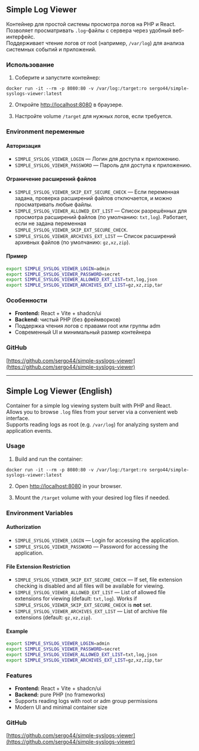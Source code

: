 ## Simple Log Viewer

Контейнер для простой системы просмотра логов на PHP и React.  
Позволяет просматривать `.log`-файлы с сервера через удобный веб-интерфейс.  
Поддерживает чтение логов от root (например, `/var/log`) для анализа системных событий и приложений.

### Использование

1. Соберите и запустите контейнер:

```
docker run -it --rm -p 8080:80 -v /var/log:/target:ro sergo44/simple-syslogs-viewer:latest
```

2. Откройте [http://localhost:8080](http://localhost:8080) в браузере.

3. Настройте volume `/target` для нужных логов, если требуется.

### Environment переменные
#### Авторизация

- `SIMPLE_SYSLOG_VIEWER_LOGIN` — Логин для доступа к приложению.
- `SIMPLE_SYSLOG_VIEWER_PASSWORD` — Пароль для доступа к приложению.

#### Ограничение расширений файлов

- `SIMPLE_SYSLOG_VIEWER_SKIP_EXT_SECURE_CHECK` — Если переменная задана, проверка расширений файлов отключается, и можно просматривать любые файлы.
- `SIMPLE_SYSLOG_VIEWER_ALLOWED_EXT_LIST` — Список разрешённых для просмотра расширений файлов (по умолчанию: `txt,log`). Работает, если не задана переменная `SIMPLE_SYSLOG_VIEWER_SKIP_EXT_SECURE_CHECK`.
- `SIMPLE_SYSLOG_VIEWER_ARCHIVES_EXT_LIST` — Список расширений архивных файлов (по умолчанию: `gz,xz,zip`).

#### Пример

```bash
export SIMPLE_SYSLOG_VIEWER_LOGIN=admin
export SIMPLE_SYSLOG_VIEWER_PASSWORD=secret
export SIMPLE_SYSLOG_VIEWER_ALLOWED_EXT_LIST=txt,log,json
export SIMPLE_SYSLOG_VIEWER_ARCHIVES_EXT_LIST=gz,xz,zip,tar
```

### Особенности

- **Frontend:** React + Vite + shadcn/ui  
- **Backend:** чистый PHP (без фреймворков)  
- Поддержка чтения логов с правами root или группы adm  
- Современный UI и минимальный размер контейнера  

### GitHub
[https://github.com/sergo44/simple-syslogs-viewer](https://github.com/sergo44/simple-syslogs-viewer)

---

## Simple Log Viewer (English)

Container for a simple log viewing system built with PHP and React.  
Allows you to browse `.log` files from your server via a convenient web interface.  
Supports reading logs as root (e.g. `/var/log`) for analyzing system and application events.

### Usage

1. Build and run the container:


```
docker run -it --rm -p 8080:80 -v /var/log:/target:ro sergo44/simple-syslogs-viewer:latest
```

2. Open [http://localhost:8080](http://localhost:8080) in your browser.

3. Mount the `/target` volume with your desired log files if needed.

### Environment Variables

#### Authorization

- `SIMPLE_SYSLOG_VIEWER_LOGIN` — Login for accessing the application.
- `SIMPLE_SYSLOG_VIEWER_PASSWORD` — Password for accessing the application.

#### File Extension Restriction

- `SIMPLE_SYSLOG_VIEWER_SKIP_EXT_SECURE_CHECK` — If set, file extension checking is disabled and all files will be available for viewing.
- `SIMPLE_SYSLOG_VIEWER_ALLOWED_EXT_LIST` — List of allowed file extensions for viewing (default: `txt,log`). Works if `SIMPLE_SYSLOG_VIEWER_SKIP_EXT_SECURE_CHECK` is **not** set.
- `SIMPLE_SYSLOG_VIEWER_ARCHIVES_EXT_LIST` — List of archive file extensions (default: `gz,xz,zip`).

#### Example

```bash
export SIMPLE_SYSLOG_VIEWER_LOGIN=admin
export SIMPLE_SYSLOG_VIEWER_PASSWORD=secret
export SIMPLE_SYSLOG_VIEWER_ALLOWED_EXT_LIST=txt,log,json
export SIMPLE_SYSLOG_VIEWER_ARCHIVES_EXT_LIST=gz,xz,zip,tar
```
 
### Features

- **Frontend:** React + Vite + shadcn/ui  
- **Backend:** pure PHP (no frameworks)  
- Supports reading logs with root or adm group permissions  
- Modern UI and minimal container size  


### GitHub
[https://github.com/sergo44/simple-syslogs-viewer](https://github.com/sergo44/simple-syslogs-viewer)
